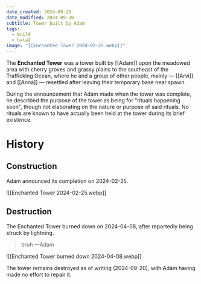 ```yaml
---
date_created: 2024-09-20
date_modified: 2024-09-20
subtitle: Tower built by Adam
tags:
  - build
  - hata2
image: "[[Enchanted Tower 2024-02-25.webp]]"
---
```


The **Enchanted Tower** was a tower built by [[Adam]] upon the meadowed area with cherry groves and grassy plains to the southeast of the Trafficking Ocean, where he and a group of other people, mainly — [[Arvi]] and [[Anna]] — resettled after leaving their temporary base near spawn.

During the announcement that Adam made when the tower was complete, he described the purpose of the tower as being for "rituals happening soon", though not elaborating on the nature or purpose of said rituals. No rituals are known to have actually been held at the tower during its brief existence.

# History

## Construction

Adam announced its completion on 2024-02-25.

![[Enchanted Tower 2024-02-25.webp]]

## Destruction

The Enchanted Tower burned down on 2024-04-08, after reportedly being struck by lightning.

> bruh
> —Adam

![[Enchanted Tower burned down 2024-04-08.webp]]

The tower remains destroyed as of writing (2024-09-20), with Adam having made no effort to repair it.
